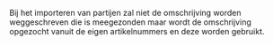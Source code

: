 Bij het importeren van partijen zal niet de omschrijving worden weggeschreven die is meegezonden maar wordt de omschrijving opgezocht vanuit de eigen artikelnummers en deze worden gebruikt.